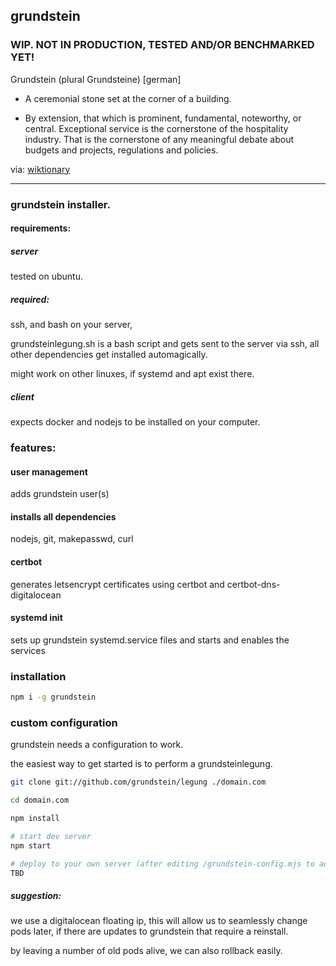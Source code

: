 ## grundstein

### WIP. NOT IN PRODUCTION, TESTED AND/OR BENCHMARKED YET!

Grundstein (plural Grundsteine) [german]

* A ceremonial stone set at the corner of a building.

* By extension, that which is prominent, fundamental, noteworthy, or central.
Exceptional service is the cornerstone of the hospitality industry.
That is the cornerstone of any meaningful debate about budgets and projects, regulations and policies.

via: [wiktionary](https://en.wiktionary.org/wiki/grundstein)

--------------------------------------------------

### grundstein installer.

#### requirements:

##### server

tested on ubuntu.

##### required:
ssh, and bash on your server,

grundsteinlegung.sh is a bash script and gets sent to the server via ssh,
all other dependencies get installed automagically.

might work on other linuxes, if systemd and apt exist there.

##### client

expects docker and nodejs to be installed on your computer.

### features:

#### user management

adds grundstein user(s)

#### installs all dependencies

nodejs, git, makepasswd, curl

#### certbot

generates letsencrypt certificates using certbot and certbot-dns-digitalocean

#### systemd init

sets up grundstein systemd.service files and starts and enables the services

### installation

```bash
npm i -g grundstein
```

### custom configuration

grundstein needs a configuration to work.

the easiest way to get started is to perform a grundsteinlegung.

```bash
git clone git://github.com/grundstein/legung ./domain.com

cd domain.com

npm install

# start dev server
npm start

# deploy to your own server (after editing /grundstein-config.mjs to add your ip)
TBD

```

##### suggestion:

we use a digitalocean floating ip, this will allow us to seamlessly change pods later,
if there are updates to grundstein that require a reinstall.

by leaving a number of old pods alive, we can also rollback easily.
